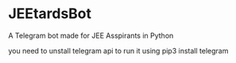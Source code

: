 # JEEtardsBot
A Telegram bot made for JEE Asspirants in Python

you need to unstall telegram api to run it 
using pip3 install telegram
